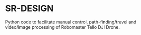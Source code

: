 # SR-DESIGN

Python code to facilitate manual control, path-finding/travel and video/image processing of Robomaster Tello DJI Drone.

